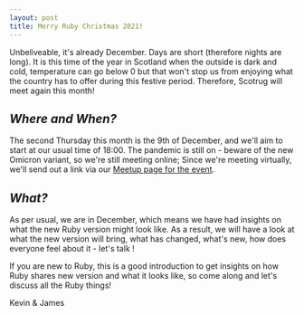 ```yaml
---
layout: post
title: Merry Ruby Christmas 2021!
---
```


Unbeliveable, it's already December. Days are short (therefore nights are long). It is this time of the year in Scotland when the outside is dark and cold, temperature can go below 0 but that won't stop us from enjoying what the country has to offer during this festive period. Therefore, Scotrug will meet again this month! 

## *Where and When?*
The second Thursday this month is the 9th of December, and we'll aim to start at our usual time of 18:00. The pandemic is still on - beware of the new Omicron variant, so we're still meeting online; Since we're meeting virtually, we'll send out a link via our [Meetup page for the event](https://www.meetup.com/scotrug/events/mljltlyccqbmb/).


## *What?*
As per usual, we are in December, which means we have had insights on what the new Ruby version might look like. As a result, we will have a look at what the new version will bring, what has changed, what's new, how does everyone feel about it - let's talk !

If you are new to Ruby, this is a good introduction to get insights on how Ruby shares new version and what it looks like, so come along and let's discuss all the Ruby things! 

Kevin & James

